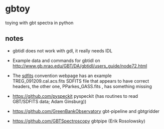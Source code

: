 # gbtoy
toying with gbt spectra in python


## notes

* gbtidl does not work with gdl, it really needs IDL

* Example data  and commands for gbtidl on http://www.gb.nrao.edu/GBT/DA/gbtidl/users_guide/node72.html

* The [sdfits](https://fits.gsfc.nasa.gov/registry/sdfits.html) convention webpage has an example TREG_091209.cal.acs.fits SDFITS file that appears to have correct headers, the other one, PParkes_GASS.fits , has something missing

* https://github.com/pyspeckit     pyspeckit  (has routines to read GBT/SDFITS data; Adam Ginsburg))

* https://github.com/GreenBankObservatory   gbt-pipeline and gbtgridder

* https://github.com/GBTSpectroscopy  gbtpipe (Erik Rosolowsky)

